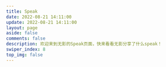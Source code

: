 ```yaml
---
title: Speak
date: 2022-08-21 14:11:00
update: 2022-08-21 14:11:00
layout: page
aside: false
comments: false
description: 欢迎来到无影的Speak页面，快来看看无影分享了什么speak！
swiper_index: 8
top_img: false
--- 
```

<style>
#bibi{display:flex;flex-wrap:wrap;justify-content:space-between}
.bb-box{border:2px rgba(240,240,240,0.8) solid;box-shadow:0 4px 10px -10px rgb(0 0 0 / 20%);transition:all .3s ease-in-out;border-radius:15px}
.bb-box:hover{border-color:#6dc3fd}
.bb-box{display:flex;flex-direction:column;font-size:16px;position:relative;width:32%;background-color:rgba(255,255,255,0.6);margin:10px 0;box-sizing:border-box;padding:1rem}
[data-theme=dark]
.bb-box{background-color:var(--card-bg)}
.bb-content{position:relative;height:100%;font-weight:bold}
[data-theme=dark]
.bb-content{color:rgb(226,226,226)}
.bb-content .fancybox{margin-top:5px;display:inline-block;width:48%;margin-right:2%}
.bb-content .fancybox img{margin:0 !important;width:100%}
.bb-bottom{font-size:14px}
.bb-bottom,.limit{transition:all .3s ease-in-out;color:rgba(76,73,72,0.6)}
[data-theme=dark] .bb-bottom,[data-theme=dark] .limit{color:rgba(255,255,255,0.5)}
.limit{text-align:center;margin-top:20px;color:var(--font-color)}
@media screen and (max-width:1100px){.bb-box{width:49%}
}@media screen and (max-width:768px){.bb-box{width:100%}
}
</style>

<script>
!function(e,t){"object"==typeof exports&&"undefined"!=typeof module?t(exports):"function"==typeof define&&define.amd?define(["exports"],t):t((e=e||self).timeago={})}(this,function(e){"use strict";var r=["second","minute","hour","day","week","month","year"];var a=["秒","分钟","小时","天","周","个月","年"];function t(e,t){n[e]=t}function i(e){return n[e]||n.en_US}var n={},f=[60,60,24,7,365/7/12,12];function o(e){return e instanceof Date?e:!isNaN(e)||/^\d+$/.test(e)?new Date(parseInt(e)):(e=(e||"").trim().replace(/\.\d+/,"").replace(/-/,"/").replace(/-/,"/").replace(/(\d)T(\d)/,"$1 $2").replace(/Z/," UTC").replace(/([+-]\d\d):?(\d\d)/," $1$2"),new Date(e))}function d(e,t){for(var n=e<0?1:0,r=e=Math.abs(e),a=0;e>=f[a]&&a<f.length;a++)e/=f[a];return(0===(a*=2)?9:1)<(e=Math.floor(e))&&(a+=1),t(e,a,r)[n].replace("%s",e.toString())}function l(e,t){return((t?o(t):new Date)-o(e))/1e3}var s="timeago-id";function h(e){return parseInt(e.getAttribute(s))}var p={},v=function(e){clearTimeout(e),delete p[e]};function m(e,t,n,r){v(h(e));var a=r.relativeDate,i=r.minInterval,o=l(t,a);e.innerText=d(o,n);var u,c=setTimeout(function(){m(e,t,n,r)},Math.min(1e3*Math.max(function(e){for(var t=1,n=0,r=Math.abs(e);e>=f[n]&&n<f.length;n++)e/=f[n],t*=f[n];return r=(r%=t)?t-r:t,Math.ceil(r)}(o),i||1),2147483647));p[c]=0,u=c,e.setAttribute(s,u)}t("en_US",function(e,t){if(0===t)return["just now","right now"];var n=r[Math.floor(t/2)];return 1<e&&(n+="s"),[e+" "+n+" ago","in "+e+" "+n]}),t("zh_CN",function(e,t){if(0===t)return["刚刚","片刻后"];var n=a[~~(t/2)];return[e+" "+n+"前",e+" "+n+"后"]}),e.cancel=function(e){e?v(h(e)):Object.keys(p).forEach(v)},e.format=function(e,t,n){return d(l(e,n&&n.relativeDate),i(t))},e.register=t,e.render=function(e,t,n){var r=e.length?e:[e];return r.forEach(function(e){m(e,e.getAttribute("datetime"),i(t),n||{})}),r},Object.defineProperty(e,"__esModule",{value:!0})});
var Url = 'https://kkapi.wyblog1.tk/api/ispeak?author=63c28a71aa610fa0dc9b6f1a&&pageSize=200'
var items = []

function bb() {
    let bb = document.getElementById('bibi')
    if (items.length == 30) {
        document.querySelector('.limit').style.display = 'block'
    }

    items.forEach((item) => {
        let d = new Date(item.createdAt)
        let date = d.getFullYear() + '/' + (d.getMonth() + 1) + '/' + d.getDate() + ' ' + d.getHours() + ':' + d.getMinutes() + ':' + d.getSeconds()
        let dataTime = timeago.format(date, 'zh_CN');

        bb.innerHTML += '<div class="bb-box"><div class="bb-content">' + contentFormat(item.content) + '</div><div class="bb-bottom"><span class="time">' + dataTime + '</span> <span style="margin-left:5px;"><i class="fa-solid fa-tag"></i> ' + item.tag.name
    })
    var x = document.getElementById("bbcontainer");
    if (x != null)
    x.remove();
}

function contentToText(s) {
    let br = /<\/*br>|[\s\uFEFF\xA0]+/g;
    let re_forimg = /<img(.*?)src=[\"|\']?(.*?)[\"|\']?(.*?)>|!\[(.*?)\]\((.*?)\)/g;
    let getImgUrl = /(http(.*).[jpg|png|gif])/g;
    let ls = s.match(getImgUrl)
    s = s.replace(re_forimg, '')
    s = s.replaceAll(br, '')

    let text = ''
    if (ls) {
        ls.forEach((e) => {
            text += '[图片]'
        })
    }
    s += text
    console.log(s);
    return s
}

function contentFormat(s) {
    let br = /<\/*br>|^[\s\uFEFF\xA0]+|[\s\uFEFF\xA0]+$/g;
    let re_forimg = /<img(.*?)src=[\"|\']?(.*?)[\"|\']?(.*?)>|!\[(.*?)\]\((.*?)\)/g;
    let getImgUrl = /(http(.*).[jpg|png|gif])/g;
    let ls = s.match(getImgUrl)
    s = s.replace(re_forimg, '')
    s = s.replace(br, '')

    let html = '<br>'
    if (ls) {
        ls.forEach((e) => {
            html += '<a href="' + e + '" target="_blank" data-fancybox="group" class="fancybox"><img src="' + e + '"></a>'
        })
    }
    s += html
    return s
}
getNew();
</script>

<div id="bibi">
